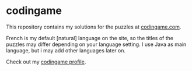 # codingame
This repository contains my solutions for the puzzles at [codingame.com](codingame.com).

French is my default [natural] language on the site, so the titles of the puzzles may differ depending on your language setting.
I use Java as main language, but i may add other languages later on. 

Check out my [codingame profile](https://www.codingame.com/profile/47311b63bbc55b7524fc3b2dde6a8f60404179).
